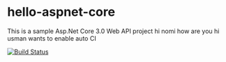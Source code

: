 # hello-aspnet-core
This is a sample Asp.Net Core 3.0 Web API project
hi nomi how are you
hi usman wants to enable auto CI

[![Build Status](https://dev.azure.com/julioc0448/hello-aspnetcore/_apis/build/status/julioct.hello-aspnetcore?branchName=master)](https://dev.azure.com/julioc0448/hello-aspnetcore/_build/latest?definitionId=1&branchName=master)
